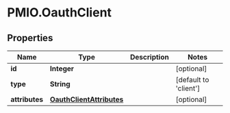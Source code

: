 # PMIO.OauthClient

## Properties
Name | Type | Description | Notes
------------ | ------------- | ------------- | -------------
**id** | **Integer** |  | [optional] 
**type** | **String** |  | [default to &#39;client&#39;]
**attributes** | [**OauthClientAttributes**](OauthClientAttributes.md) |  | [optional] 


